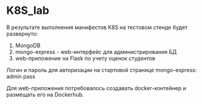 # K8S_lab
В результате выполнения манифестов K8S на тестовом стенде будет развернуто:
1) MongoDB
2) mongo-express - web-интерфейс для администрирования БД
3) web-приложение на Flask по учету оценок студентов

Логин и пароль для авторизации на стартовой странице mongo-express:
admin
pass

Для web-приложения потребовалось создавать docker-контейнер и размещать его на Dockerhub.

